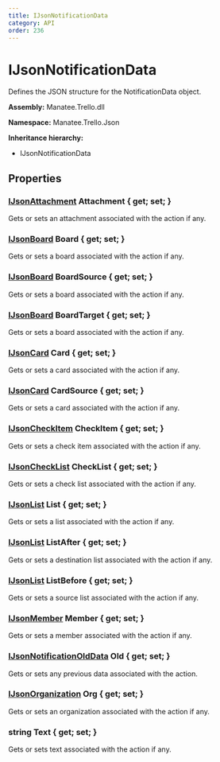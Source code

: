 ```yaml
---
title: IJsonNotificationData
category: API
order: 236
---
```


# IJsonNotificationData

Defines the JSON structure for the NotificationData object.

**Assembly:** Manatee.Trello.dll

**Namespace:** Manatee.Trello.Json

**Inheritance hierarchy:**

- IJsonNotificationData

## Properties

### [IJsonAttachment](IJsonAttachment#ijsonattachment) Attachment { get; set; }

Gets or sets an attachment associated with the action if any.

### [IJsonBoard](IJsonBoard#ijsonboard) Board { get; set; }

Gets or sets a board associated with the action if any.

### [IJsonBoard](IJsonBoard#ijsonboard) BoardSource { get; set; }

Gets or sets a board associated with the action if any.

### [IJsonBoard](IJsonBoard#ijsonboard) BoardTarget { get; set; }

Gets or sets a board associated with the action if any.

### [IJsonCard](IJsonCard#ijsoncard) Card { get; set; }

Gets or sets a card associated with the action if any.

### [IJsonCard](IJsonCard#ijsoncard) CardSource { get; set; }

Gets or sets a card associated with the action if any.

### [IJsonCheckItem](IJsonCheckItem#ijsoncheckitem) CheckItem { get; set; }

Gets or sets a check item associated with the action if any.

### [IJsonCheckList](IJsonCheckList#ijsonchecklist) CheckList { get; set; }

Gets or sets a check list associated with the action if any.

### [IJsonList](IJsonList#ijsonlist) List { get; set; }

Gets or sets a list associated with the action if any.

### [IJsonList](IJsonList#ijsonlist) ListAfter { get; set; }

Gets or sets a destination list associated with the action if any.

### [IJsonList](IJsonList#ijsonlist) ListBefore { get; set; }

Gets or sets a source list associated with the action if any.

### [IJsonMember](IJsonMember#ijsonmember) Member { get; set; }

Gets or sets a member associated with the action if any.

### [IJsonNotificationOldData](IJsonNotificationOldData#ijsonnotificationolddata) Old { get; set; }

Gets or sets any previous data associated with the action.

### [IJsonOrganization](IJsonOrganization#ijsonorganization) Org { get; set; }

Gets or sets an organization associated with the action if any.

### string Text { get; set; }

Gets or sets text associated with the action if any.

